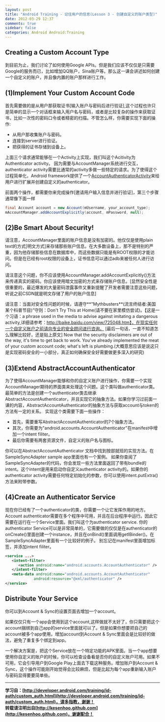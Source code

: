 ```yaml
---
layout: post
title: "Android Training - 记住用户的信息(Lesson 3 - 创建自定义的账户类型)"
date: 2012-03-29 12:37
comments: true
sidebar: false
categories: Android Android:Training
---
```


## Creating a Custom Account Type
到目前为止，我们讨论了如何使用Google APIs。但是我们应该不仅仅是只需要Google的服务而已，比如增加QQ账户，Sina账户等。那么这一课会讲述如何创建一个自定义的账户，并且像内置的账户那样进行工作。

## (1)Implement Your Custom Account Code
首先需要做的是从用户那获取证书[输入账户与密码后进行验证],这个过程也许只是简单的显示一个对话框来输入用户名与密码，或者是比较复杂的操作来获取证书，比如一次性的密码口令或者精密的扫描。不管怎么样，你需要实现下面的操作:

<!-- More -->

* 从用户那收集账户与密码。  
* 连接到server进行验证。  
* 把获得的证书存储到设备上。  

上面三个请求通常能够在一个Activity上实现，我们叫这个Acitivity为Authenticator activity。
因为需要与AccountManager系统进行交互，authenticator activity需要比通常的activity多做一些特定的请求。为了使得这个过程简单化，Android framework提供了一个[AccountAuthenticatorActivity](http://developer.android.com/reference/android/accounts/AccountAuthenticatorActivity.html)来给用户进行扩展并创建自定义的authenticator。

前面两个操作，都需要你来完成操作[邀请用户输入信息并进行验证]，第三个步骤通常像下面一样
```java
final Account account = new Account(mUsername, your_account_type);  
mAccountManager.addAccountExplicitly(account, mPassword, null);  
```

## (2)Be Smart About Security!
请注意，AccountManager里面的账户信息是没有加密的。他仅仅是使用plain text的方式[明文方式]来存储那些账户信息。在大多数设备上，那不是特别的严重，因为他存储那些信息在数据库中，而这些数据只能是有ROOT权限的才能访问。但是在已经有root权限的设备上，证书信息可以通过adb来被任何人进行访问。

请注意这个问题，你不应该使用AccountManager.addAccountExplicitly()方法来传递真实的密码。你应该使用暗文加密的方式来存储账户信息。[显然安全性是很重要的，最近爆发的大量密码泄露事件又重新提醒了开发者需要注意这些问题，听说之前CSDN就是明文存储了用户的账户信息]

请注意：当面对安全性问题的时候，请遵守**"Mythbusters**(流言终结者:美国某个科普节目)”守则：Don't Try This at Home(请不要在家里模仿尝试)。【这是一个习语：a phrase used in the media to advise against imitating a dangerous activity,详细请参考：http://baike.baidu.com/view/725048.htm】，在现实任何一个自定义账户之前请向专业的安全顾问进行咨询。
[最后一句话，一直不知道怎么理解比较好，还是贴上原文] Now that the security disclaimers are out of the way, it's time to get back to work. You've already implemented the meat of your custom account code; what's left is plumbing.(大概意思应该是说这只是实现密码安全的一小部分，真正如何确保安全好需要做更多深入的研究)

## (3)Extend AbstractAccountAuthenticator
为了使得AccountManager能够和你的自定义账户进行操作，你需要一个实现AccountManager期待的界面类来处理这个问题。这个类叫做authenticator类。
最简单的方法是创建一个authenticator类去继承AbstractAccountAuthenticator，并且实现它的抽象方法。如果你学习过前面一课的内容，AbstractAccountAuthenticator的抽象方法与获取account与token的方法有一定的关系。
实现这个类需要下面一些操作：

* 首先，需要重写AbstractAccountAuthenticator的7个抽象方法。
* 其次，你需要为"android.accounts.AccountAuthenticator"在manifest中增加一个intent filiter。
* 最后你需要有两套资源文件，自定义的账户名与图标。

你可以在AbstractAccountAuthenticator 文档中找到按部就班的实现方法。在SampleSyncAdapter sample app里面也有一个案例。
如果你查阅了SampleSyncAdapter的代码，你会发现一些方法里面返回了带有bundle的intent。这个intent是用来启动你自定义authenticator activity的。如果你的authenticator activity需要任何特定初始化的参数，你可以使用intent.putExtra()方法来附带参数。

## (4)Create an Authenticator Service
现在你已经有了一个authenticator的类，你需要一个让它发挥作用的地方。Account authenticator需要在多个程序中可用，并且在后台程序中运行。因此它需要在运行在一个Service里面。我们叫这个为authenticator service.
你的authenticator Service可以是非常简单的，它需要做的仅仅是在authenticator的onCreate()里面创建一个instance，并且在onBind()里面调用getIBinder()。在SampleSyncAdapter里面有一个比较好的例子。
别忘记在manifest里面增加<serivce>标签，并添加intent filiter。
```xml
<service ...>  
   <intent-filter>  
      <action android:name="android.accounts.AccountAuthenticator" />  
   </intent-filter>  
   <meta-data android:name="android.accounts.AccountAuthenticator"  
             android:resource="@xml/authenticator" />  
</service>  
```
## Distribute Your Service
你可以到Account & Sync的设置页面去增加一个account。

如果仅仅只有一个app会使用到这个account,这样做就不太好了，你只需要把这个account捆绑到自己app的service里面就可以了。但是如果你想要把自己的account被多个app使用，增加account到Account & Sync里面会是比较好的做法，避免了重复多个绑定到app。

一个解决方案是，把这个Service放在一个特定功能的APK里面。当一个app想要使用你自定义的账户的时候，你可以检查设备看是否你的自定义账户可用。如果不可用，它会引导用户到Google Play上面去下载这种服务。增加账户到Account & Sync，这个操作可能刚开始觉得会比较麻烦，但是比起为每个app重新输入账户与密码显得要要简单些。 

***
**学习自：[http://developer.android.com/training/id-auth/custom_auth.html](http://developer.android.com/training/id-auth/custom_auth.html)，请多指教，谢谢！**  
**转载请注明出自[http://kesenhoo.github.com](http://kesenhoo.github.com)，谢谢配合！**

